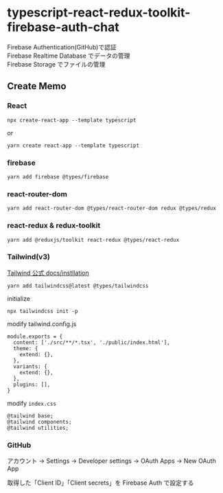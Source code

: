 # typescript-react-redux-toolkit-firebase-auth-chat

Firebase Authentication(GitHub)で認証  
Firebase Realtime Database でデータの管理  
Firebase Storage でファイルの管理

## Create Memo

### React

```
npx create-react-app --template typescript
```

or

```
yarn create react-app --template typescript
```

### firebase

```
yarn add firebase @types/firebase
```

### react-router-dom

```
yarn add react-router-dom @types/react-router-dom redux @types/redux
```

### react-redux & redux-toolkit

```
yarn add @reduxjs/toolkit react-redux @types/react-redux
```

### Tailwind(v3)

[Tailwind 公式 docs/instllation](https://tailwindcss.com/docs/installation)

```
yarn add tailwindcss@latest @types/tailwindcss
```

initialize

```
npx tailwindcss init -p
```

modify tailwind.config.js

```
module.exports = {
  content: ['./src/**/*.tsx', './public/index.html'],
  theme: {
    extend: {},
  },
  variants: {
    extend: {},
  },
  plugins: [],
}
```

modify `index.css`

```
@tailwind base;
@tailwind components;
@tailwind utilities;
```

### GitHub

アカウント -> Settings -> Developer settings -> OAuth Apps -> New OAuth App

取得した「Client ID」「Client secrets」を Firebase Auth で設定する
